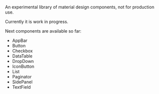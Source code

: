 An experimental library of material design components, not for production use.

Currently it is work in progress.

Next components are available so far:
 - AppBar
 - Button
 - Checkbox
 - DataTable
 - DropDown
 - IconButton
 - List
 - Paginator
 - SidePanel
 - TextField